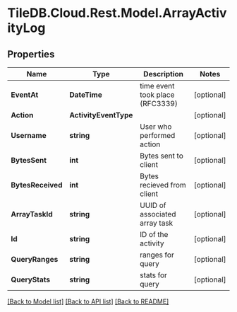 
# TileDB.Cloud.Rest.Model.ArrayActivityLog

## Properties

Name | Type | Description | Notes
------------ | ------------- | ------------- | -------------
**EventAt** | **DateTime** | time event took place (RFC3339) | [optional] 
**Action** | **ActivityEventType** |  | [optional] 
**Username** | **string** | User who performed action | [optional] 
**BytesSent** | **int** | Bytes sent to client | [optional] 
**BytesReceived** | **int** | Bytes recieved from client | [optional] 
**ArrayTaskId** | **string** | UUID of associated array task | [optional] 
**Id** | **string** | ID of the activity | [optional] 
**QueryRanges** | **string** | ranges for query | [optional] 
**QueryStats** | **string** | stats for query | [optional] 

[[Back to Model list]](../README.md#documentation-for-models)
[[Back to API list]](../README.md#documentation-for-api-endpoints)
[[Back to README]](../README.md)

